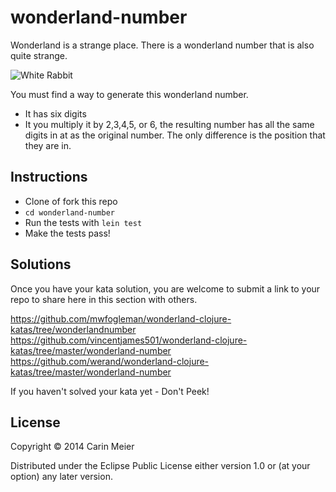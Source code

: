 # wonderland-number

Wonderland is a strange place.  There is a wonderland number that is
also quite strange.

![White Rabbit](/images/whiterabbit.gif)


You must find a way to generate this wonderland number.

- It has six digits
- It you multiply it by 2,3,4,5, or 6, the resulting number has all
  the same digits in at as the original number.  The only difference
  is the position that they are in.



## Instructions

- Clone of fork this repo
- `cd wonderland-number`
- Run the tests with `lein test`
- Make the tests pass!

## Solutions

Once you have your kata solution, you are welcome to submit a link to your repo to share here in this section with others.

https://github.com/mwfogleman/wonderland-clojure-katas/tree/wonderlandnumber
https://github.com/vincentjames501/wonderland-clojure-katas/tree/master/wonderland-number
https://github.com/werand/wonderland-clojure-katas/tree/master/wonderland-number

If you haven't solved your kata yet - Don't Peek!

## License

Copyright © 2014 Carin Meier

Distributed under the Eclipse Public License either version 1.0 or (at
your option) any later version.
